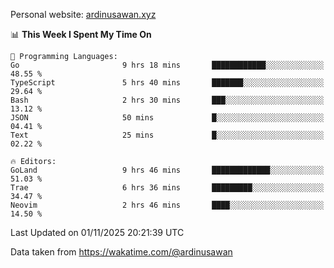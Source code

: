 Personal website: [ardinusawan.xyz](https://ardinusawan.xyz)

<!--START_SECTION:waka-->
📊 **This Week I Spent My Time On** 

```text
💬 Programming Languages: 
Go                       9 hrs 18 mins       ████████████░░░░░░░░░░░░░   48.55 % 
TypeScript               5 hrs 40 mins       ███████░░░░░░░░░░░░░░░░░░   29.64 % 
Bash                     2 hrs 30 mins       ███░░░░░░░░░░░░░░░░░░░░░░   13.12 % 
JSON                     50 mins             █░░░░░░░░░░░░░░░░░░░░░░░░   04.41 % 
Text                     25 mins             █░░░░░░░░░░░░░░░░░░░░░░░░   02.22 % 

🔥 Editors: 
GoLand                   9 hrs 46 mins       █████████████░░░░░░░░░░░░   51.03 % 
Trae                     6 hrs 36 mins       █████████░░░░░░░░░░░░░░░░   34.47 % 
Neovim                   2 hrs 46 mins       ████░░░░░░░░░░░░░░░░░░░░░   14.50 % 
```


 Last Updated on 01/11/2025 20:21:39 UTC
<!--END_SECTION:waka-->
Data taken from https://wakatime.com/@ardinusawan
